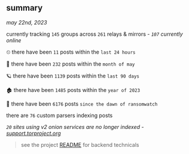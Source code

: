 
## summary
_may 22nd, 2023_

currently tracking `145` groups across `261` relays & mirrors - _`107` currently online_

⏲ there have been `11` posts within the `last 24 hours`

🦈 there have been `232` posts within the `month of may`

🪐 there have been `1139` posts within the `last 90 days`

🏚 there have been `1485` posts within the `year of 2023`

🦕 there have been `6176` posts `since the dawn of ransomwatch`

there are `76` custom parsers indexing posts

_`20` sites using v2 onion services are no longer indexed - [support.torproject.org](https://support.torproject.org/onionservices/v2-deprecation/)_

> see the project [README](https://github.com/joshhighet/ransomwatch#ransomwatch--) for backend technicals
